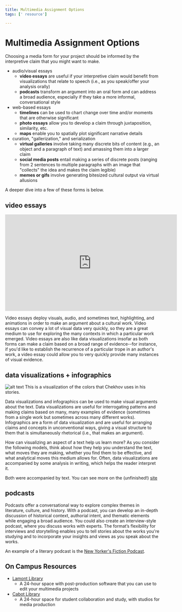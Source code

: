 ```yaml
---
title: Multimedia Assignment Options
tags: [' resource']

---
```


# Multimedia Assignment Options

Choosing a media form for your project should be informed by the interpretive claim that you might want to make.
* audio/visual essays
    * **video essays** are useful if your interpretive claim would benefit from visualizations that relate to speech (i.e., as you speak/offer your analysis orally)
    * **podcasts** transform an argument into an oral form and can address a broad audience, especially if they take a more informal, conversational style
* web-based essays
    * **timelines** can be used to chart change over time and/or moments that are otherwise significant 
    * **photo essays** allow you to develop a claim through juxtaposition, similarity, etc.
    *  **maps** enable you to spatially plot significant narrative details
* curation, "gallerization," and serialization
    * **virtual galleries** involve taking many discrete bits of content (e.g., an object and a paragraph of text) and amassing them into a larger claim
    * **social media posts** entail making a series of discrete posts (ranging from 2 sentences to multiple paragraphs with an image that "collects" the idea and makes the claim legible)
    * **memes or gifs** involve generating bitesized cultural output via virtual allusions

A deeper dive into a few of these forms is below.

## video essays

<iframe width="560" height="315" src="https://www.youtube.com/embed/_V10kWLh71U" title="YouTube video player" frameborder="0" allow="accelerometer; autoplay; clipboard-write; encrypted-media; gyroscope; picture-in-picture" allowfullscreen></iframe>

Video essays deploy visuals, audio, and sometimes text, highlighting, and animations in order to make an argument about a cultural work. Video essays can convey a lot of visual data very quickly, so they are a great medium to use for exploring the many contexts in which a particular work emerged. Video essays are also like data visualizations insofar as both forms can make a claim based on a broad range of evidence--for instance, if you'd like to establish the recurrence of a particular trope in an author's work, a video essay could allow you to very quickly provide many instances of visual evidence. 

## data visualizations + infographics
![alt text](https://files.slack.com/files-pri/T0HTW3H0V-F07P0V8H4BV/screen_recording_2024-09-25_at_12.14.08_pm_360.gif?pub_secret=4422756d7e)
This is a visualization of the colors that Chekhov uses in his stories.

Data visualizations and infographics can be used to make visual arguments about the text. Data visualizations are useful for interrogating patterns and making claims based on many, many examples of evidence (sometimes from a single work but sometimes across many different works). Infographics are a form of data visualization and are useful for arranging claims and concepts in unconventional ways, giving a visual structure to them that is simultaneously rhetorical (i.e., that makes an argument). 

How can visualizing an aspect of a text help us learn more? As you consider the following models, think about how they help you understand the text, what moves they are making, whether you find them to be effective, and what analytical moves this medium allows for. Often, data visualizations are accompanied by some analysis in writing, which helps the reader interpret it.

Both were accompanied by text. You can see more on the (unfinished!) [site](https://chekhovcolor.weebly.com/the-stories.html)

## podcasts

Podcasts offer a conversational way to explore complex themes in literature, culture, and history. With a podcast, you can develop an in-depth discussion of historical context, authorial intent, and thematic elements while engaging a broad audience. You could also create an interview-style podcast, where you discuss works with experts. The format’s flexibility for interviews and storytelling enables you to tell stories about the works you're studying and to incorporate your insights and views as you speak about the works.

An example of a literary podcast is the [New Yorker's Fiction Podcast](https://www.newyorker.com/podcast/fiction).

## On Campus Resources
* [Lamont Library](https://library.harvard.edu/libraries/lamont)
    * A 24-hour space with post-production software that you can use to edit your multimedia projects
* [Cabot Library](https://library.harvard.edu/libraries/cabot)
    * A 24-hour space for student collaboration and study, with studios for media production

